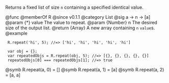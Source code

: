 Returns a fixed list of size `n` containing a specified identical value.

@func
@memberOf R
@since v0.1.1
@category List
@sig a -> n -> [a]
@param {*} value The value to repeat.
@param {Number} n The desired size of the output list.
@return {Array} A new array containing `n` `value`s.
@example

     R.repeat('hi', 5); //=> ['hi', 'hi', 'hi', 'hi', 'hi']

     var obj = {};
     var repeatedObjs = R.repeat(obj, 5); //=> [{}, {}, {}, {}, {}]
     repeatedObjs[0] === repeatedObjs[1]; //=> true
@symb R.repeat(a, 0) = []
@symb R.repeat(a, 1) = [a]
@symb R.repeat(a, 2) = [a, a]
